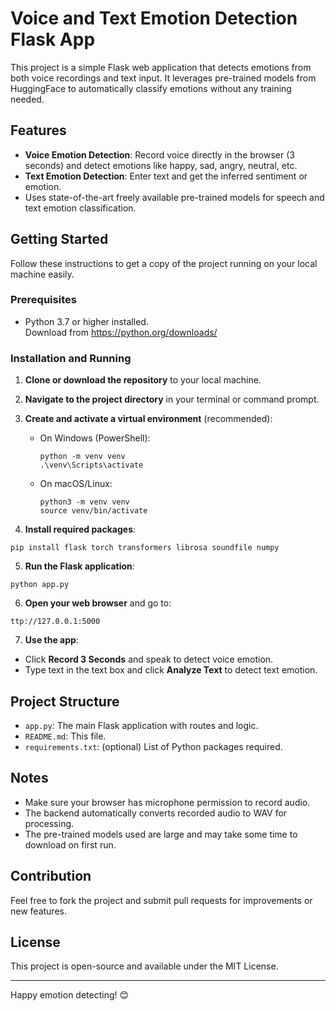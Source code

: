 # Voice and Text Emotion Detection Flask App

This project is a simple Flask web application that detects emotions from both voice recordings and text input. It leverages pre-trained models from HuggingFace to automatically classify emotions without any training needed.

## Features

- **Voice Emotion Detection**: Record voice directly in the browser (3 seconds) and detect emotions like happy, sad, angry, neutral, etc.
- **Text Emotion Detection**: Enter text and get the inferred sentiment or emotion.
- Uses state-of-the-art freely available pre-trained models for speech and text emotion classification.

## Getting Started

Follow these instructions to get a copy of the project running on your local machine easily.

### Prerequisites

- Python 3.7 or higher installed.  
  Download from https://python.org/downloads/

### Installation and Running

1. **Clone or download the repository** to your local machine.

2. **Navigate to the project directory** in your terminal or command prompt.

3. **Create and activate a virtual environment** (recommended):

   - On Windows (PowerShell):
     ```
     python -m venv venv
     .\venv\Scripts\activate
     ```

   - On macOS/Linux:
     ```
     python3 -m venv venv
     source venv/bin/activate
     ```

4. **Install required packages**:
```
pip install flask torch transformers librosa soundfile numpy
```

5. **Run the Flask application**:

```
python app.py
```

6. **Open your web browser** and go to:

```
ttp://127.0.0.1:5000
```

7. **Use the app**:
- Click **Record 3 Seconds** and speak to detect voice emotion.
- Type text in the text box and click **Analyze Text** to detect text emotion.

## Project Structure

- `app.py`: The main Flask application with routes and logic.
- `README.md`: This file.
- `requirements.txt`: (optional) List of Python packages required.

## Notes

- Make sure your browser has microphone permission to record audio.
- The backend automatically converts recorded audio to WAV for processing.
- The pre-trained models used are large and may take some time to download on first run.

## Contribution

Feel free to fork the project and submit pull requests for improvements or new features.

## License

This project is open-source and available under the MIT License.

---

Happy emotion detecting! 😊
